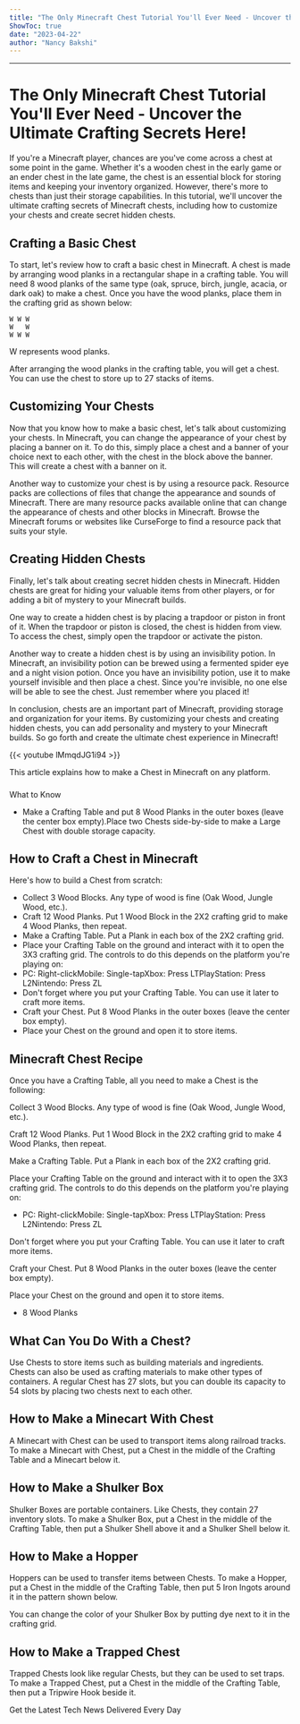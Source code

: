```yaml
---
title: "The Only Minecraft Chest Tutorial You'll Ever Need - Uncover the Ultimate Crafting Secrets Here!"
ShowToc: true 
date: "2023-04-22"
author: "Nancy Bakshi"
---
```

*****
# The Only Minecraft Chest Tutorial You'll Ever Need - Uncover the Ultimate Crafting Secrets Here!

If you're a Minecraft player, chances are you've come across a chest at some point in the game. Whether it's a wooden chest in the early game or an ender chest in the late game, the chest is an essential block for storing items and keeping your inventory organized. However, there's more to chests than just their storage capabilities. In this tutorial, we'll uncover the ultimate crafting secrets of Minecraft chests, including how to customize your chests and create secret hidden chests.

## Crafting a Basic Chest

To start, let's review how to craft a basic chest in Minecraft. A chest is made by arranging wood planks in a rectangular shape in a crafting table. You will need 8 wood planks of the same type (oak, spruce, birch, jungle, acacia, or dark oak) to make a chest. Once you have the wood planks, place them in the crafting grid as shown below:

```
W W W
W   W
W W W
```

W represents wood planks.

After arranging the wood planks in the crafting table, you will get a chest. You can use the chest to store up to 27 stacks of items.

## Customizing Your Chests

Now that you know how to make a basic chest, let's talk about customizing your chests. In Minecraft, you can change the appearance of your chest by placing a banner on it. To do this, simply place a chest and a banner of your choice next to each other, with the chest in the block above the banner. This will create a chest with a banner on it.

Another way to customize your chest is by using a resource pack. Resource packs are collections of files that change the appearance and sounds of Minecraft. There are many resource packs available online that can change the appearance of chests and other blocks in Minecraft. Browse the Minecraft forums or websites like CurseForge to find a resource pack that suits your style.

## Creating Hidden Chests

Finally, let's talk about creating secret hidden chests in Minecraft. Hidden chests are great for hiding your valuable items from other players, or for adding a bit of mystery to your Minecraft builds.

One way to create a hidden chest is by placing a trapdoor or piston in front of it. When the trapdoor or piston is closed, the chest is hidden from view. To access the chest, simply open the trapdoor or activate the piston.

Another way to create a hidden chest is by using an invisibility potion. In Minecraft, an invisibility potion can be brewed using a fermented spider eye and a night vision potion. Once you have an invisibility potion, use it to make yourself invisible and then place a chest. Since you're invisible, no one else will be able to see the chest. Just remember where you placed it!

In conclusion, chests are an important part of Minecraft, providing storage and organization for your items. By customizing your chests and creating hidden chests, you can add personality and mystery to your Minecraft builds. So go forth and create the ultimate chest experience in Minecraft!

{{< youtube lMmqdJG1i94 >}} 




This article explains how to make a Chest in Minecraft on any platform.

 
### 
What to Know
 
- Make a Crafting Table and put 8 Wood Planks in the outer boxes (leave the center box empty).Place two Chests side-by-side to make a Large Chest with double storage capacity.

 
##   How to Craft a Chest in Minecraft  
 

Here's how to build a Chest from scratch:

 
- Collect 3 Wood Blocks. Any type of wood is fine (Oak Wood, Jungle Wood, etc.).
 - Craft 12 Wood Planks. Put 1 Wood Block in the 2X2 crafting grid to make 4 Wood Planks, then repeat.
 - Make a Crafting Table. Put a Plank in each box of the 2X2 crafting grid.
 - Place your Crafting Table on the ground and interact with it to open the 3X3 crafting grid. The controls to do this depends on the platform you're playing on:
 - PC: Right-clickMobile: Single-tapXbox: Press LTPlayStation: Press L2Nintendo: Press ZL
 - Don't forget where you put your Crafting Table. You can use it later to craft more items.
 - Craft your Chest. Put 8 Wood Planks in the outer boxes (leave the center box empty).
 - Place your Chest on the ground and open it to store items.

 
##   Minecraft Chest Recipe  
 

Once you have a Crafting Table, all you need to make a Chest is the following:

 

Collect 3 Wood Blocks. Any type of wood is fine (Oak Wood, Jungle Wood, etc.).

 

Craft 12 Wood Planks. Put 1 Wood Block in the 2X2 crafting grid to make 4 Wood Planks, then repeat.

 

Make a Crafting Table. Put a Plank in each box of the 2X2 crafting grid.

 

Place your Crafting Table on the ground and interact with it to open the 3X3 crafting grid. The controls to do this depends on the platform you're playing on:

 
- PC: Right-clickMobile: Single-tapXbox: Press LTPlayStation: Press L2Nintendo: Press ZL

 
Don't forget where you put your Crafting Table. You can use it later to craft more items.
 

Craft your Chest. Put 8 Wood Planks in the outer boxes (leave the center box empty).

 

Place your Chest on the ground and open it to store items.

 
- 8 Wood Planks

 
##   What Can You Do With a Chest?  
 

Use Chests to store items such as building materials and ingredients. Chests can also be used as crafting materials to make other types of containers. A regular Chest has 27 slots, but you can double its capacity to 54 slots by placing two chests next to each other.

 
##   How to Make a Minecart With Chest  
 

A Minecart with Chest can be used to transport items along railroad tracks. To make a Minecart with Chest, put a Chest in the middle of the Crafting Table and a Minecart below it.

 
##   How to Make a Shulker Box  
 

Shulker Boxes are portable containers. Like Chests, they contain 27 inventory slots. To make a Shulker Box, put a Chest in the middle of the Crafting Table, then put a Shulker Shell above it and a Shulker Shell below it.

 
##   How to Make a Hopper  
 

Hoppers can be used to transfer items between Chests. To make a Hopper, put a Chest in the middle of the Crafting Table, then put 5 Iron Ingots around it in the pattern shown below.

 
You can change the color of your Shulker Box by putting dye next to it in the crafting grid.
 
##   How to Make a Trapped Chest  
 

Trapped Chests look like regular Chests, but they can be used to set traps. To make a Trapped Chest, put a Chest in the middle of the Crafting Table, then put a Tripwire Hook beside it.

 

Get the Latest Tech News Delivered Every Day




